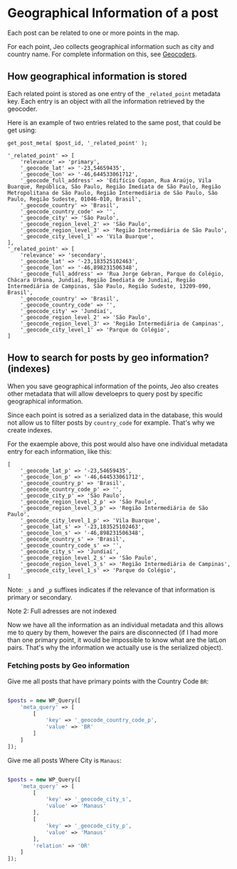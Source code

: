 # Geographical Information of a post

Each post can be related to one or more points in the map.

For each point, Jeo collects geographical information such as city and country name. For complete information on this, see [Geocoders](geocoders.md).

## How geographical information is stored

Each related point is stored as one entry of the `_related_point` metadata key. Each entry is an object with all the information retrieved by the geocoder. 

Here is an example of two entries related to the same post, that could be get using:

`get_post_meta( $post_id, '_related_point' );`

```
'_related_point' => [
	'relevance' => 'primary',
	'_geocode_lat' => '-23,54659435',
	'_geocode_lon' => '-46,644533061712',
	'_geocode_full_address' => 'Edifício Copan, Rua Araújo, Vila Buarque, República, São Paulo, Região Imediata de São Paulo, Região Metropolitana de São Paulo, Região Intermediária de São Paulo, São Paulo, Região Sudeste, 01046-010, Brasil',
	'_geocode_country' => 'Brasil',
	'_geocode_country_code' => '',
	'_geocode_city' => 'São Paulo',
	'_geocode_region_level_2' => 'São Paulo',
	'_geocode_region_level_3' => 'Região Intermediária de São Paulo',
	'_geocode_city_level_1' => 'Vila Buarque',
],
'_related_point' => [
	'relevance' => 'secondary',
	'_geocode_lat' => '-23,183525102463',
	'_geocode_lon' => '-46,898231506348',
	'_geocode_full_address' => 'Rua Jorge Gebran, Parque do Colégio, Chácara Urbana, Jundiaí, Região Imediata de Jundiaí, Região Intermediária de Campinas, São Paulo, Região Sudeste, 13209-090, Brasil',
	'_geocode_country' => 'Brasil',
	'_geocode_country_code' => '',
	'_geocode_city' => 'Jundiaí',
	'_geocode_region_level_2' => 'São Paulo',
	'_geocode_region_level_3' => 'Região Intermediária de Campinas',
	'_geocode_city_level_1' => 'Parque do Colégio',
]

```

## How to search for posts by geo information? (indexes)

When you save geographical information of the points, Jeo also creates other metadata that will allow develoeprs to query post by specific geographical information.

Since each point is sotred as a serialized data in the database, this would not allow us to filter posts by `country_code` for example. That's why we create indexes.

For the exaemple above, this post would also have one individual metadata entry for each information, like this:

```
[
	'_geocode_lat_p' => '-23,54659435',
	'_geocode_lon_p' => '-46,644533061712',
	'_geocode_country_p' => 'Brasil',
	'_geocode_country_code_p' => '',
	'_geocode_city_p' => 'São Paulo',
	'_geocode_region_level_2_p' => 'São Paulo',
	'_geocode_region_level_3_p' => 'Região Intermediária de São Paulo',
	'_geocode_city_level_1_p' => 'Vila Buarque',
	'_geocode_lat_s' => '-23,183525102463',
	'_geocode_lon_s' => '-46,898231506348',
	'_geocode_country_s' => 'Brasil',
	'_geocode_country_code_s' => '',
	'_geocode_city_s' => 'Jundiaí',
	'_geocode_region_level_2_s' => 'São Paulo',
	'_geocode_region_level_3_s' => 'Região Intermediária de Campinas',
	'_geocode_city_level_1_s' => 'Parque do Colégio',
]

```

Note: `_s` and `_p` suffixes indicates if the relevance of that information is primary or secondary.

Note 2: Full adresses are not indexed

Now we have all the information as an individual metadata and this allows me to query by them, however the pairs are disconnected (if I had more than one primary point, it would be impossible to know what are the latLon pairs. That's why the information we actually use is the serialized object).

### Fetching posts by Geo information

Give me all posts that have primary points with the Country Code `BR`:

```PHP 

$posts = new WP_Query([
	'meta_query' => [
		[
			'key' => '_geocode_country_code_p',
			'value' => 'BR'
		]
	]
]);

```

Give me all posts Where City is `Manaus`:

```PHP 

$posts = new WP_Query([
	'meta_query' => [
		[
			'key' => '_geocode_city_s',
			'value' => 'Manaus'
		],
		[
			'key' => '_geocode_city_p',
			'value' => 'Manaus'
		],
		'relation' => 'OR'
	]
]);

```

